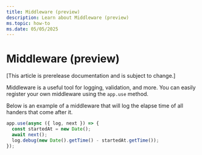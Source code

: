 ```yaml
---
title: Middleware (preview)
description: Learn about Middleware (preview)
ms.topic: how-to
ms.date: 05/05/2025
---
```


# Middleware (preview)

[This article is prerelease documentation and is subject to change.]

Middleware is a useful tool for logging, validation, and more.
You can easily register your own middleware using the `app.use` method.

Below is an example of a middleware that will log the elapse time of all handers
that come after it.

<!-- langtabs-start -->
```typescript
app.use(async ({ log, next }) => {
  const startedAt = new Date();
  await next();
  log.debug(new Date().getTime() - startedAt.getTime());
});
```
<!-- langtabs-end -->
